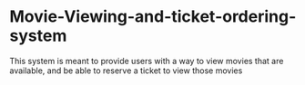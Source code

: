 # Movie-Viewing-and-ticket-ordering-system
This system is meant to provide users with a way to view movies that are available, and be able to reserve a ticket to view those movies
